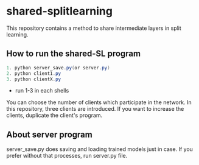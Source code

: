 # shared-splitlearning
This repository contains a method to share intermediate layers in split learning.


## How to run the shared-SL program
```powershell
1. python server_save.py(or server.py)
2. python client1.py
3. python clientX.py
```
* run 1-3 in each shells

You can choose the number of clients which participate in the network.
In this repository, three clients are introduced.
If you want to increase the clients, duplicate the client's program.



## About server program

server_save.py does saving and loading trained models just in case.
If you prefer without that processes, run server.py file.
